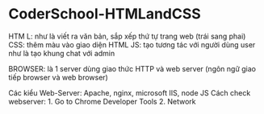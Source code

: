 # CoderSchool-HTMLandCSS

HTM L:  như là viết ra văn bản, sắp xếp thứ tự trang web (trái sang phai)
CSS: thêm màu vào giao diện HTML
JS:  tạo tương tác với người dùng user như là tạo khung chat với admin

BROWSER:  là 1 server dùng giao thức HTTP và web server (ngôn ngữ giao tiếp  browser và web browser)

Các kiểu Web-Server: Apache, nginx, microsoft IIS, node JS
Cách check webserver: 
    1. Go to Chrome Developer Tools
    2. Network